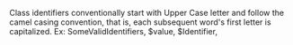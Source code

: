 Class identifiers conventionally start with Upper Case letter and follow the camel casing convention, that is, each subsequent word's first letter is capitalized.
Ex: SomeValidIdentifiers, $value, $Identifier, 